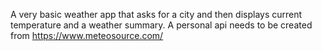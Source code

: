 A very basic weather app that asks for a city and then displays current temperature and a weather summary. A personal api needs to be created from https://www.meteosource.com/